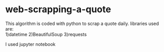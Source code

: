 # web-scrapping-a-quote
This algorithm is coded with python to scrap a quote daily. 
libraries used are:   
  1)datetime
  2)BeautifulSoup
  3)requests

I used jupyter notebook
